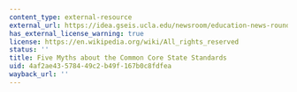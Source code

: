 ```yaml
---
content_type: external-resource
external_url: https://idea.gseis.ucla.edu/newsroom/education-news-roundup/archive/archive-of-education-news-roundup-for-2011/october-2011/five-myths-about-the-common-core-state-standards/?searchterm=
has_external_license_warning: true
license: https://en.wikipedia.org/wiki/All_rights_reserved
status: ''
title: Five Myths about the Common Core State Standards
uid: 4af2ae43-5784-49c2-b49f-167b0c8fdfea
wayback_url: ''
---
```

